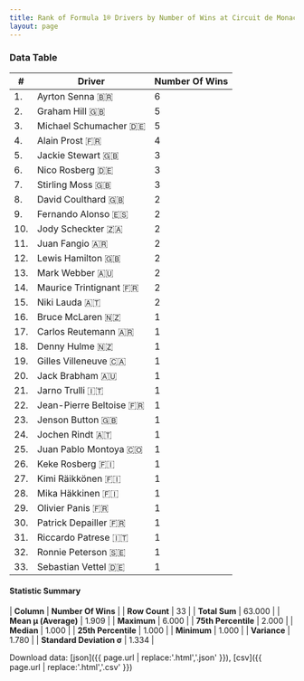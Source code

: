 ```yaml
---
title: Rank of Formula 1® Drivers by Number of Wins at Circuit de Monaco
layout: page
---
```


<canvas id="chart" width="400" height="180"></canvas>
<script>
var data = {
    "datasets": [
        {
            "backgroundColor": [
                "#9C8E8D",
                "#9C8E8D",
                "#9C8E8D",
                "#9C8E8D",
                "#9C8E8D",
                "#9C8E8D",
                "#9C8E8D",
                "#9C8E8D",
                "#9C8E8D",
                "#9C8E8D",
                "#9C8E8D",
                "#9C8E8D",
                "#9C8E8D",
                "#9C8E8D",
                "#9C8E8D",
                "#9C8E8D",
                "#9C8E8D",
                "#9C8E8D",
                "#9C8E8D",
                "#9C8E8D",
                "#9C8E8D",
                "#9C8E8D",
                "#9C8E8D",
                "#9C8E8D",
                "#9C8E8D",
                "#9C8E8D",
                "#9C8E8D",
                "#9C8E8D",
                "#9C8E8D",
                "#9C8E8D",
                "#9C8E8D",
                "#9C8E8D",
                "#9C8E8D"
            ],
            "borderColor": [
                "#1D181E",
                "#1D181E",
                "#1D181E",
                "#1D181E",
                "#1D181E",
                "#1D181E",
                "#1D181E",
                "#1D181E",
                "#1D181E",
                "#1D181E",
                "#1D181E",
                "#1D181E",
                "#1D181E",
                "#1D181E",
                "#1D181E",
                "#1D181E",
                "#1D181E",
                "#1D181E",
                "#1D181E",
                "#1D181E",
                "#1D181E",
                "#1D181E",
                "#1D181E",
                "#1D181E",
                "#1D181E",
                "#1D181E",
                "#1D181E",
                "#1D181E",
                "#1D181E",
                "#1D181E",
                "#1D181E",
                "#1D181E",
                "#1D181E"
            ],
            "borderWidth": 1,
            "data": [
                6.0,
                5.0,
                5.0,
                4.0,
                3.0,
                3.0,
                3.0,
                2.0,
                2.0,
                2.0,
                2.0,
                2.0,
                2.0,
                2.0,
                2.0,
                1.0,
                1.0,
                1.0,
                1.0,
                1.0,
                1.0,
                1.0,
                1.0,
                1.0,
                1.0,
                1.0,
                1.0,
                1.0,
                1.0,
                1.0,
                1.0,
                1.0,
                1.0
            ],
            "label": "Number Of Wins"
        }
    ],
    "labels": [
        "Ayrton Senna",
        "Graham Hill",
        "Michael Schumacher",
        "Alain Prost",
        "Jackie Stewart",
        "Nico Rosberg",
        "Stirling Moss",
        "David Coulthard",
        "Fernando Alonso",
        "Jody Scheckter",
        "Juan Fangio",
        "Lewis Hamilton",
        "Mark Webber",
        "Maurice Trintignant",
        "Niki Lauda",
        "Bruce McLaren",
        "Carlos Reutemann",
        "Denny Hulme",
        "Gilles Villeneuve",
        "Jack Brabham",
        "Jarno Trulli",
        "Jean-Pierre Beltoise",
        "Jenson Button",
        "Jochen Rindt",
        "Juan Pablo Montoya",
        "Keke Rosberg",
        "Kimi Räikkönen",
        "Mika Häkkinen",
        "Olivier Panis",
        "Patrick Depailler",
        "Riccardo Patrese",
        "Ronnie Peterson",
        "Sebastian Vettel"
    ]
};
var options = {
  legend: {
    display: false
  },
  scales: {
    xAxes: [{
      ticks: {
        beginAtZero: true,
        maxRotation: 180,
        display: window.innerWidth > 800
      }
    }],
    yAxes: [{
      ticks: {
        beginAtZero: true
      }
    }]
  },
  onResize: function(chart, size) {
    chart.options.scales.xAxes[0].ticks.display = size.width > 800;
  }
};
var chart = new Chart("chart", {
    data: data,
    type: 'bar',
    options: options
});
</script>



### Data Table

| # | Driver | Number Of Wins |
|--|--|--|
| 1. | Ayrton Senna 🇧🇷 | 6 |
| 2. | Graham Hill 🇬🇧 | 5 |
| 3. | Michael Schumacher 🇩🇪 | 5 |
| 4. | Alain Prost 🇫🇷 | 4 |
| 5. | Jackie Stewart 🇬🇧 | 3 |
| 6. | Nico Rosberg 🇩🇪 | 3 |
| 7. | Stirling Moss 🇬🇧 | 3 |
| 8. | David Coulthard 🇬🇧 | 2 |
| 9. | Fernando Alonso 🇪🇸 | 2 |
| 10. | Jody Scheckter 🇿🇦 | 2 |
| 11. | Juan Fangio 🇦🇷 | 2 |
| 12. | Lewis Hamilton 🇬🇧 | 2 |
| 13. | Mark Webber 🇦🇺 | 2 |
| 14. | Maurice Trintignant 🇫🇷 | 2 |
| 15. | Niki Lauda 🇦🇹 | 2 |
| 16. | Bruce McLaren 🇳🇿 | 1 |
| 17. | Carlos Reutemann 🇦🇷 | 1 |
| 18. | Denny Hulme 🇳🇿 | 1 |
| 19. | Gilles Villeneuve 🇨🇦 | 1 |
| 20. | Jack Brabham 🇦🇺 | 1 |
| 21. | Jarno Trulli 🇮🇹 | 1 |
| 22. | Jean-Pierre Beltoise 🇫🇷 | 1 |
| 23. | Jenson Button 🇬🇧 | 1 |
| 24. | Jochen Rindt 🇦🇹 | 1 |
| 25. | Juan Pablo Montoya 🇨🇴 | 1 |
| 26. | Keke Rosberg 🇫🇮 | 1 |
| 27. | Kimi Räikkönen 🇫🇮 | 1 |
| 28. | Mika Häkkinen 🇫🇮 | 1 |
| 29. | Olivier Panis 🇫🇷 | 1 |
| 30. | Patrick Depailler 🇫🇷 | 1 |
| 31. | Riccardo Patrese 🇮🇹 | 1 |
| 32. | Ronnie Peterson 🇸🇪 | 1 |
| 33. | Sebastian Vettel 🇩🇪 | 1 |

#### Statistic Summary

| **Column** | **Number Of Wins** |
| **Row Count** | 33 |
| **Total Sum** | 63.000 |
| **Mean μ (Average)** | 1.909 |
| **Maximum** | 6.000 |
| **75th Percentile** | 2.000 |
| **Median** | 1.000 |
| **25th Percentile** | 1.000 |
| **Minimum** | 1.000 |
| **Variance** | 1.780 |
| **Standard Deviation σ** | 1.334 |

Download data: [json]({{ page.url | replace:'.html','.json' }}), [csv]({{ page.url | replace:'.html','.csv' }})
